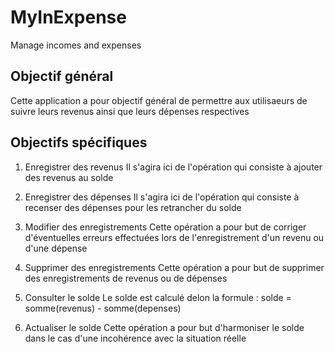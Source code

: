 # MyInExpense
Manage incomes and expenses

## Objectif général 
Cette application a pour objectif général de permettre aux utilisaeurs de suivre leurs revenus ainsi que leurs dépenses respectives

## Objectifs spécifiques
1. Enregistrer des revenus
    Il s'agira ici de l'opération qui consiste à ajouter des revenus au solde

2. Enregistrer des dépenses
    Il s'agira ici de l'opération qui consiste à recenser des dépenses pour les retrancher du solde

3. Modifier des enregistrements
    Cette opération a pour but de corriger d'éventuelles erreurs effectuées lors de l'enregistrement d'un revenu ou d'une dépense

4. Supprimer des enregistrements
    Cette opération a pour but de supprimer des enregistrements de revenus ou de dépenses

5. Consulter le solde
    Le solde est calculé delon la formule : solde = somme(revenus) - somme(depenses)

6. Actualiser le solde
    Cette opération a pour but d'harmoniser le solde dans le cas d'une incohérence avec la situation réelle